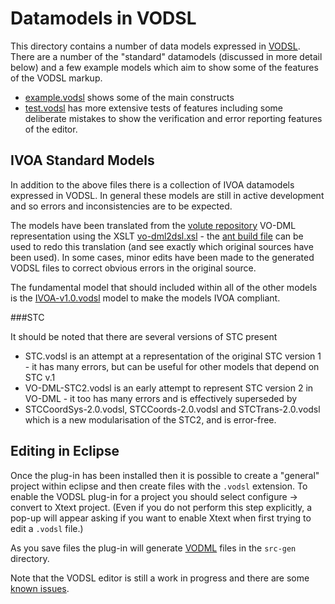 Datamodels in VODSL
========================

This directory contains a number of data models expressed in [VODSL](https://github.com/pahjbo/vodsl). There are a
number of the "standard" datamodels (discussed in more detail below) and a few example
models which aim to show some of the features of the VODSL markup.

 - [example.vodsl](./example.vodsl) shows some of the main constructs
 - [test.vodsl](./test.vodsl) has more extensive tests of features including some 
 deliberate mistakes to show the verification and error reporting features of the 
 editor.

IVOA Standard Models
--------------------

In addition to the above files there is a collection of IVOA datamodels expressed in VODSL.
In general these models are still in active development and so errors and inconsistencies are
to be expected.

The models have been translated from the [volute repository](https://volute.g-vo.org/svn/trunk/projects/dm/vo-dml/models) VO-DML
representation using the XSLT [vo-dml2dsl.xsl](./vo-dml2dsl.xsl) - the [ant build file](./build.xml) can be
used to redo this translation (and see exactly which original sources have been used). 
In some cases, minor edits have been made to the 
generated VODSL files to correct obvious errors in the original source.

The fundamental model that should included within all of the other models is the 
[IVOA-v1.0.vodsl](./IVOA-v1.0.vodsl) model to make the models IVOA compliant.


###STC

It should be noted that there are several versions of STC present 

- STC.vodsl is an attempt at a representation of the original STC version 1 - it has many errors, but
can be useful for other models that depend on STC v.1
- VO-DML-STC2.vodsl is an early attempt to represent STC version 2 in VO-DML - it too has many errors and is effectively
superseded by 
- STCCoordSys-2.0.vodsl, STCCoords-2.0.vodsl and STCTrans-2.0.vodsl which is a new modularisation of the STC2, and is error-free.


Editing in Eclipse
------------------

Once the plug-in has been installed then it is possible to create a "general" project
within eclipse and then create files with the `.vodsl` extension. To enable the VODSL
plug-in for a project you should select configure -> convert to Xtext project.
(Even if you do not perform this step explicitly, a pop-up will appear asking if you
want to enable Xtext when first trying to edit a  `.vodsl` file.)

As you save files the plug-in will generate [VODML](http://www.ivoa.net/documents/VODML)
files in the `src-gen` directory.

Note that the VODSL editor is still a work in progress and there are some 
[known issues](https://github.com/pahjbo/vodsl#known-issues-with-the-eclipse-editor).

